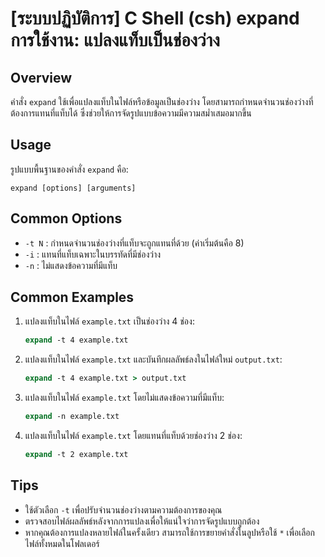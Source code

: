 # [ระบบปฏิบัติการ] C Shell (csh) expand การใช้งาน: แปลงแท็บเป็นช่องว่าง

## Overview
คำสั่ง `expand` ใช้เพื่อแปลงแท็บในไฟล์หรือข้อมูลเป็นช่องว่าง โดยสามารถกำหนดจำนวนช่องว่างที่ต้องการแทนที่แท็บได้ ซึ่งช่วยให้การจัดรูปแบบข้อความมีความสม่ำเสมอมากขึ้น

## Usage
รูปแบบพื้นฐานของคำสั่ง `expand` คือ:

```
expand [options] [arguments]
```

## Common Options
- `-t N` : กำหนดจำนวนช่องว่างที่แท็บจะถูกแทนที่ด้วย (ค่าเริ่มต้นคือ 8)
- `-i` : แทนที่แท็บเฉพาะในบรรทัดที่มีช่องว่าง
- `-n` : ไม่แสดงข้อความที่มีแท็บ

## Common Examples
1. แปลงแท็บในไฟล์ `example.txt` เป็นช่องว่าง 4 ช่อง:
   ```csh
   expand -t 4 example.txt
   ```

2. แปลงแท็บในไฟล์ `example.txt` และบันทึกผลลัพธ์ลงในไฟล์ใหม่ `output.txt`:
   ```csh
   expand -t 4 example.txt > output.txt
   ```

3. แปลงแท็บในไฟล์ `example.txt` โดยไม่แสดงข้อความที่มีแท็บ:
   ```csh
   expand -n example.txt
   ```

4. แปลงแท็บในไฟล์ `example.txt` โดยแทนที่แท็บด้วยช่องว่าง 2 ช่อง:
   ```csh
   expand -t 2 example.txt
   ```

## Tips
- ใช้ตัวเลือก `-t` เพื่อปรับจำนวนช่องว่างตามความต้องการของคุณ
- ตรวจสอบไฟล์ผลลัพธ์หลังจากการแปลงเพื่อให้แน่ใจว่าการจัดรูปแบบถูกต้อง
- หากคุณต้องการแปลงหลายไฟล์ในครั้งเดียว สามารถใช้การขยายคำสั่งในลูปหรือใช้ `*` เพื่อเลือกไฟล์ทั้งหมดในโฟลเดอร์